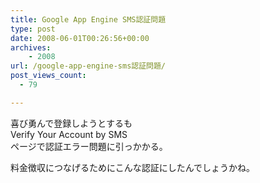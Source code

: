 ```yaml
---
title: Google App Engine SMS認証問題
type: post
date: 2008-06-01T00:26:56+00:00
archives:
    - 2008
url: /google-app-engine-sms認証問題/
post_views_count:
  - 79

---
```

喜び勇んで登録しようとするも  
Verify Your Account by SMS  
ページで認証エラー問題に引っかかる。

料金徴収につなげるためにこんな認証にしたんでしょうかね。